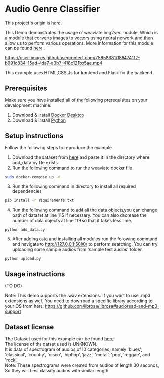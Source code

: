 # Audio Genre Classifier

This project's origin is [here](https://github.com/weaviate/weaviate-examples/tree/main/audio-genre-classification).

This Demo demonstrates the usage of weaviate img2vec module, Which is a module that converts images to vectors using neural network and then allow us to perform various operations. More information for this module can be found [here](https://weaviate.io/developers/weaviate/current/retriever-vectorizer-modules/img2vec-neural.html) . 

https://user-images.githubusercontent.com/75658681/189474112-b991c834-15ad-4da7-a3b7-418c121bb5ae.mp4


This example uses HTML,CSS,Js for frontend and Flask for the backend. 

## Prerequisites
Make sure you have installed all of the following prerequisites on your development machine:
1. Download & install [Docker Desktop](https://www.docker.com/products/docker-desktop/)
2. Download & install [Python](https://www.python.org/downloads/)

## Setup instructions
Follow the following steps to reproduce the example 
1. Download the dataset from [here](https://www.kaggle.com/datasets/yashgupta24/audio-genre-classification) and paste it in the directory where add_data.py file exists 
2. Run the following command to run the weaviate docker file 
```bash
sudo docker-compose up -d
``` 

3. Run the following command in directory to install all required dependencies 
```bash
pip install -r requirements.txt
``` 
4. Run the following command to add all the data objects,you can change path of dataset at line 115 if necessary. You can also decrease the number of data objects at line 119 so that it takes less time.
```bash
python add_data.py
``` 
5. After adding data and installing all modules run the following command and navigate to http://127.0.0.1:5000/ to perform searching. You can try uploading some sample audios from 'sample test audios' folder.
```bash
python upload.py
``` 
## Usage instructions
(TO DO)


Note: This demo supports the .wav extensions. If you want to use .mp3 extensions as well, You need to download a specific library according to your OS from here: https://github.com/librosa/librosa#audioread-and-mp3-support

## Dataset license
The Dataset used for this example can be found [here](https://www.kaggle.com/datasets/yashgupta24/audio-genre-classification) \
The license of the datset used is UNKNOWN. \
It is data of spectrogram of audios of 10 categories, namely 'blues', 'classical', 'country', 'disco', 'hiphop', 'jazz', 'metal', 'pop', 'reggae', and 'rock'. \
Note: These spectrograms were created from audios of length 30 seconds, So they will best classify audios with similar length.

